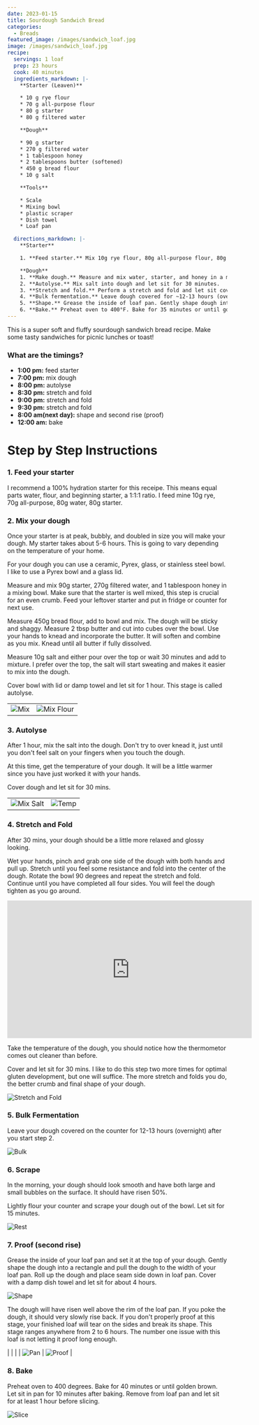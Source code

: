 ```yaml
---
date: 2023-01-15
title: Sourdough Sandwich Bread
categories:
  - Breads
featured_image: /images/sandwich_loaf.jpg
image: /images/sandwich_loaf.jpg
recipe:
  servings: 1 loaf
  prep: 23 hours
  cook: 40 minutes
  ingredients_markdown: |-
    **Starter (Leaven)**

    * 10 g rye flour
    * 70 g all-purpose flour
    * 80 g starter
    * 80 g filtered water

    **Dough**

    * 90 g starter
    * 270 g filtered water
    * 1 tablespoon honey
    * 2 tablespoons butter (softened)
    * 450 g bread flour
    * 10 g salt

    **Tools**

    * Scale
    * Mixing bowl
    * plastic scraper
    * Dish towel
    * Loaf pan

  directions_markdown: |-
    **Starter**

    1. **Feed starter.** Mix 10g rye flour, 80g all-purpose flour, 80g starter, 80g filtered water.

    **Dough**
    1. **Make dough.** Measure and mix water, starter, and honey in a mixing bowl until fully combined. Add bread flour and mix. Dough will be shaggy. Cut softened butter into cubes and work into dough until dissolved and fully incorporated. Add salt to top, cover with lid or damp towl and let sit for 1 hour.
    2. **Autolyse.** Mix salt into dough and let sit for 30 minutes.
    3. **Stretch and fold.** Perform a stretch and fold and let sit covered for 30 minutes. Repeat step up to two more times.
    4. **Bulk fermentation.** Leave dough covered for ~12-13 hours (overnight) after your start step 2.
    5. **Shape.** Grease the inside of loaf pan. Gently shape dough into a rectangle and pull to the width of your pan. Roll up dough and place seam side down. Cover with damp dish towel and let sit for 2 hours.
    6. **Bake.** Preheat oven to 400°F. Bake for 35 minutes or until golden brown. Let sit for 10 minutes and then remove from pan and let sit for at least 1 hour.
---
```


This is a super soft and fluffy sourdough sandwich bread recipe. Make some tasty sandwiches for picnic lunches or toast!

### What are the timings?

- **1:00 pm:** feed starter
- **7:00 pm:** mix dough
- **8:00 pm:** autolyse
- **8:30 pm:** stretch and fold
- **9:00 pm:** stretch and fold
- **9:30 pm:** stretch and fold
- **8:00 am(next day):** shape and second rise (proof)
- **12:00 am:** bake

# Step by Step Instructions

### 1. Feed your starter

I recommend a 100% hydration starter for this receipe. This means equal parts water, flour, and beginning starter, a 1:1:1 ratio. I feed mine 10g rye, 70g all-purpose, 80g water, 80g starter.

### 2. Mix your dough

Once your starter is at peak, bubbly, and doubled in size you will make your dough. My starter takes about 5-6 hours. This is going to vary depending on the temperature of your home.

For your dough you can use a ceramic, Pyrex, glass, or stainless steel bowl. I like to use a Pyrex bowl and a glass lid.

Measure and mix 90g starter, 270g filtered water, and 1 tablespoon honey in a mixing bowl. Make sure that the starter is well mixed, this step is crucial for an even crumb. Feed your leftover starter and put in fridge or counter for next use.

Measure 450g bread flour, add to bowl and mix. The dough will be sticky and shaggy. Measure 2 tbsp butter and cut into cubes over the bowl. Use your hands to knead and incorporate the butter. It will soften and combine as you mix. Knead until all butter if fully dissolved.

Measure 10g salt and either pour over the top or wait 30 minutes and add to mixture. I prefer over the top, the salt will start sweating and makes it easier to mix into the dough.

Cover bowl with lid or damp towel and let sit for 1 hour. This stage is called autolyse.

|                                  |                                             |
| -------------------------------- | ------------------------------------------- |
| ![Mix](/images/sandwich_mix.jpg) | ![Mix Flour](/images/sandwich_mixflour.jpg) |

### 3. Autolyse

After 1 hour, mix the salt into the dough. Don't try to over knead it, just until you don't feel salt on your fingers when you touch the dough.

At this time, get the temperature of your dough. It will be a little warmer since you have just worked it with your hands.

Cover dough and let sit for 30 mins.

|                                        |                                    |
| -------------------------------------- | ---------------------------------- |
| ![Mix Salt](/images/sandwich_salt.jpg) | ![Temp](/images/sandwich_temp.jpg) |

### 4. Stretch and Fold

After 30 mins, your dough should be a little more relaxed and glossy looking.

Wet your hands, pinch and grab one side of the dough with both hands and pull up. Stretch until you feel some resistance and fold into the center of the dough. Rotate the bowl 90 degrees and repeat the stretch and fold. Continue until you have completed all four sides. You will feel the dough tighten as you go around.

<iframe width="560" height="315" src="https://www.youtube.com/embed/RgPHWpMonsI" title="YouTube video player" frameborder="0" allow="accelerometer; autoplay; clipboard-write; encrypted-media; gyroscope; picture-in-picture; web-share" allowfullscreen></iframe>

Take the temperature of the dough, you should notice how the thermometor comes out cleaner than before.

Cover and let sit for 30 mins. I like to do this step two more times for optimal gluten development, but one will suffice. The more stretch and folds you do, the better crumb and final shape of your dough.

![Stretch and Fold](/images/sandwich_stretch.jpg)

### 5. Bulk Fermentation

Leave your dough covered on the counter for 12-13 hours (overnight) after you start step 2.

![Bulk](/images/sandwich_bulk.jpg)

### 6. Scrape

In the morning, your dough should look smooth and have both large and small bubbles on the surface. It should have risen 50%.

Lightly flour your counter and scrape your dough out of the bowl. Let sit for 15 minutes.

![Rest](/images/sandwich_rest.jpg)

### 7. Proof (second rise)

Grease the inside of your loaf pan and set it at the top of your dough. Gently shape the dough into a rectangle and pull the dough to the width of your loaf pan. Roll up the dough and place seam side down in loaf pan. Cover with a damp dish towel and let sit for about 4 hours.

![Shape](/images/sandwich_shape.jpg)

The dough will have risen well above the rim of the loaf pan. If you poke the dough, it should very slowly rise back. If you don't properly proof at this stage, your finished loaf will tear on the sides and break its shape. This stage ranges anywhere from 2 to 6 hours. The number one issue with this loaf is not letting it proof long enough.

| | |
| ![Pan](/images/sandwich_proof.jpg) | ![Proof](/images/sandwich_proof2.jpg) |

### 8. Bake

Preheat oven to 400 degrees. Bake for 40 minutes or until golden brown. Let sit in pan for 10 minutes after baking. Remove from loaf pan and let sit for at least 1 hour before slicing.

![Slice](/images/sandwich_slices.jpg)
